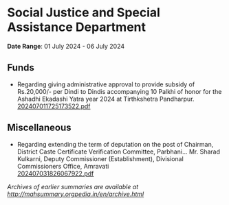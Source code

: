 # Social Justice and Special Assistance Department

**Date Range**: 01 July 2024 - 06 July 2024


## Funds
- Regarding giving administrative approval to provide subsidy of Rs.20,000/- per Dindi to Dindis accompanying 10 Palkhi of honor for the Ashadhi Ekadashi Yatra year 2024 at Tirthkshetra Pandharpur.\
  [202407011725173522.pdf](https://gr.maharashtra.gov.in/Site/Upload/Government%20Resolutions/English/202407011725173522.pdf)

## Miscellaneous
- Regarding extending the term of deputation on the post of Chairman, District Caste Certificate Verification Committee, Parbhani... Mr. Sharad Kulkarni, Deputy Commissioner (Establishment), Divisional Commissioners Office, Amravati\
  [202407031826067922.pdf](https://gr.maharashtra.gov.in/Site/Upload/Government%20Resolutions/English/202407031826067922.pdf)


*Archives of earlier summaries are available at http://mahsummary.orgpedia.in/en/archive.html*